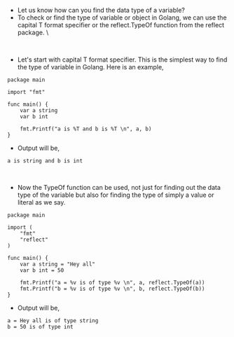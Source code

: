 * Let us know how can you find the data type of a variable? 
* To check or find the type of variable or object in Golang, we can use the capital T format specifier or the reflect.TypeOf function from the reflect package. \

<br>

* Let's start with capital T format specifier. This is the simplest way to find the type of variable in Golang. Here is an example,

```
package main

import "fmt"

func main() {
	var a string
	var b int

	fmt.Printf("a is %T and b is %T \n", a, b)
}
```

* Output will be,

```
a is string and b is int
```

<br>

* Now the TypeOf function can be used, not just for finding out the data type of the variable but also for finding the type of simply a value or literal as we say. 

```
package main

import (
	"fmt"
	"reflect"
)

func main() {
	var a string = "Hey all"
	var b int = 50

	fmt.Printf("a = %v is of type %v \n", a, reflect.TypeOf(a))
	fmt.Printf("b = %v is of type %v \n", b, reflect.TypeOf(b))
}
```

* Output will be, 

```
a = Hey all is of type string 
b = 50 is of type int
```
